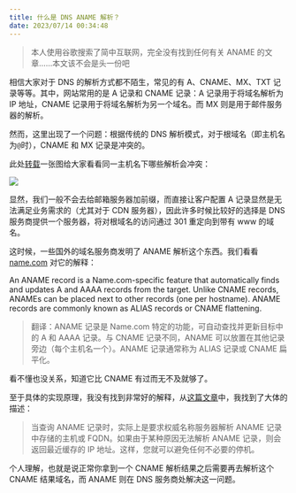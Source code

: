 ```yaml
---
title: 什么是 DNS ANAME 解析？
date: 2023/07/14 00:34:48
---
```


> 本人使用谷歌搜索了简中互联网，完全没有找到任何有关 ANAME 的文章……本文该不会是头一份吧

相信大家对于 DNS 的解析方式都不陌生，常见的有 A、CNAME、MX、TXT 记录等等。其中，网站常用的是 A 记录和 CNAME 记录：A 记录用于将域名解析为 IP 地址，CNAME 记录用于将域名解析为另一个域名。而 MX 则是用于邮件服务器的解析。

然而，这里出现了一个问题：根据传统的 DNS 解析模式，对于根域名（即主机名为`@`时），CNAME 和 MX 记录是冲突的。

此处[转载](https://www.xxshell.com/2542.html)一张图给大家看看同一主机名下哪些解析会冲突：

![](https://cdn.yixiangzhilv.com/images/c424661ffd8d57f43fcd2e18e29a66c5.png)

显然，我们一般不会去给邮箱服务器加前缀，而直接让客户配置 A 记录显然是无法满足业务需求的（尤其对于 CDN 服务器），因此许多时候比较好的选择是 DNS 服务商提供一个服务器，将对根域名的访问通过 301 重定向到带有 www 的域名。

这时候，一些国外的域名服务商发明了 ANAME 解析这个东西。我们看看 [name.com](https://www.name.com/support/articles/115010493967-adding-an-aname-alias-record) 对它的解释：

An ANAME record is a Name.com-specific feature that automatically finds and updates A and AAAA records from the target. Unlike CNAME records, ANAMEs can be placed next to other records (one per hostname). ANAME records are commonly known as ALIAS records or CNAME flattening.

> 翻译：ANAME 记录是 Name.com 特定的功能，可自动查找并更新目标中的 A 和 AAAA 记录。与 CNAME 记录不同，ANAME 可以放置在其他记录旁边（每个主机名一个）。ANAME 记录通常称为 ALIAS 记录或 CNAME 扁平化。

看不懂也没关系，知道它比 CNAME 有过而无不及就够了。

至于具体的实现原理，我没有找到非常好的解释，从[这篇文章](https://constellix.com/news/what-is-an-aname-record)中，我找到了大体的描述：

> 当查询 ANAME 记录时，实际上是要求权威名称服务器解析 ANAME 记录中存储的主机或 FQDN。如果由于某种原因无法解析 ANAME 记录，则会返回最近缓存的 IP 地址。这样，您就可以避免任何不必要的停机。

个人理解，也就是说正常你拿到一个 CNAME 解析结果之后需要再去解析这个 CNAME 结果域名，而 ANAME 则在 DNS 服务商处解决这一问题。
